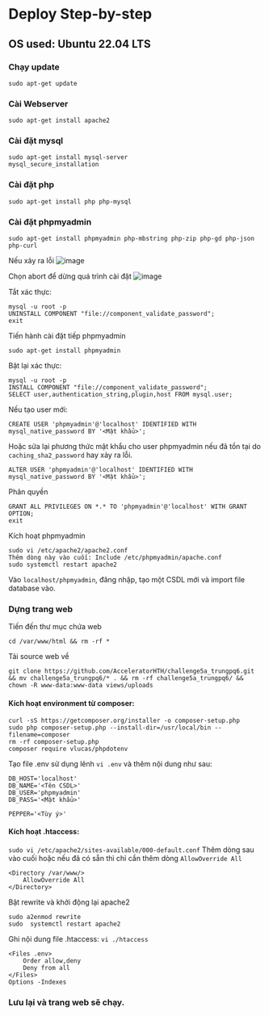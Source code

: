 # Deploy Step-by-step
## OS used: Ubuntu 22.04 LTS 
### Chạy update
```
sudo apt-get update
```
### Cài Webserver
```
sudo apt-get install apache2
```
### Cài đặt mysql
```
sudo apt-get install mysql-server
mysql_secure_installation
```
### Cài đặt php
```
sudo apt-get install php php-mysql
```
### Cài đặt phpmyadmin
```
sudo apt-get install phpmyadmin php-mbstring php-zip php-gd php-json php-curl
```
Nếu xảy ra lỗi
![image](https://hackmd.io/_uploads/Bye2CnDKp.png)

Chọn abort để dừng quá trình cài đặt
![image](https://hackmd.io/_uploads/SJyCAhDKT.png)

Tắt xác thực:
```
mysql -u root -p
UNINSTALL COMPONENT "file://component_validate_password";
exit
```
Tiến hành cài đặt tiếp phpmyadmin
```
sudo apt-get install phpmyadmin
```
Bật lại xác thực:
```
mysql -u root -p
INSTALL COMPONENT "file://component_validate_password";
SELECT user,authentication_string,plugin,host FROM mysql.user;
```
Nếu tạo user mới:
```
CREATE USER 'phpmyadmin'@'localhost' IDENTIFIED WITH mysql_native_password BY '<Mật khẩu>';
```
Hoặc sửa lại phương thức mật khẩu cho user phpmyadmin nếu đã tồn tại do `caching_sha2_password` hay xảy ra lỗi.
```
ALTER USER 'phpmyadmin'@'localhost' IDENTIFIED WITH mysql_native_password BY '<Mật khẩu>';
```
Phân quyền
```
GRANT ALL PRIVILEGES ON *.* TO 'phpmyadmin'@'localhost' WITH GRANT OPTION;
exit
```
Kích hoạt phpmyadmin
```
sudo vi /etc/apache2/apache2.conf
Thêm dòng này vào cuối: Include /etc/phpmyadmin/apache.conf
sudo systemctl restart apache2
```
Vào `localhost/phpmyadmin`, đăng nhập, tạo một CSDL mới và import file database vào.

### Dựng trang web
Tiến đến thư mục chứa web
```
cd /var/www/html && rm -rf *
```

Tải source web về
```
git clone https://github.com/AcceleratorHTH/challenge5a_trungpq6.git && mv challenge5a_trungpq6/* . && rm -rf challenge5a_trungpq6/ && chown -R www-data:www-data views/uploads
```

#### Kích hoạt environment từ composer:
```
curl -sS https://getcomposer.org/installer -o composer-setup.php
sudo php composer-setup.php --install-dir=/usr/local/bin --filename=composer
rm -rf composer-setup.php
composer require vlucas/phpdotenv
```
Tạo file .env sử dụng lênh `vi .env` và thêm nội dung như sau:
```
DB_HOST='localhost'
DB_NAME='<Tên CSDL>'
DB_USER='phpmyadmin'
DB_PASS='<Mật khẩu>'

PEPPER='<Tùy ý>'
```
#### Kích hoạt .htaccess: 
`sudo vi /etc/apache2/sites-available/000-default.conf`
Thêm dòng sau vào cuối hoặc nếu đã có sẵn thì chỉ cần thêm dòng `AllowOverride All`
```
<Directory /var/www/>
    AllowOverride All
</Directory>
```
Bật rewrite và khởi động lại apache2
```
sudo a2enmod rewrite
sudo  systemctl restart apache2
```
Ghi nội dung file .htaccess: `vi ./htaccess`
```
<Files .env>
    Order allow,deny
    Deny from all
</Files>
Options -Indexes
```

### Lưu lại và trang web sẽ chạy.
